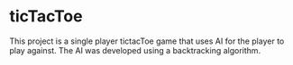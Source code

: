# ticTacToe

This project is a single player tictacToe game that uses AI for the player to play against. The AI was developed using a backtracking algorithm.
